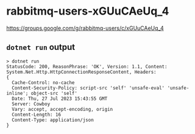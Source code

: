 # rabbitmq-users-xGUuCAeUq_4
https://groups.google.com/g/rabbitmq-users/c/xGUuCAeUq_4

## `dotnet run` output

```
> dotnet run
StatusCode: 200, ReasonPhrase: 'OK', Version: 1.1, Content: System.Net.Http.HttpConnectionResponseContent, Headers:
{
  Cache-Control: no-cache
  Content-Security-Policy: script-src 'self' 'unsafe-eval' 'unsafe-inline'; object-src 'self'
  Date: Thu, 27 Jul 2023 15:43:55 GMT
  Server: Cowboy
  Vary: accept, accept-encoding, origin
  Content-Length: 16
  Content-Type: application/json
}
```
